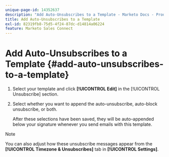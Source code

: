 ```yaml
---
unique-page-id: 14352637
description: "Add Auto-Unsubscribes to a Template - Marketo Docs - Product Documentation"
title: Add Auto-Unsubscribes to a Template
exl-id: 82319fb8-75d5-4f24-87dc-d14814a06224
feature: Marketo Sales Connect
---
```

# Add Auto-Unsubscribes to a Template {#add-auto-unsubscribes-to-a-template}

1. Select your template and click **[!UICONTROL Edit]** in the [!UICONTROL Unsubscribe] section.

1. Select whether you want to append the auto-unsubscribe, auto-block unsubscribe, or both.

   After these selections have been saved, they will be auto-appended below your signature whenever you send emails with this template.

>[!NOTE]
>
>You can also adjust how these unsubscribe messages appear from the **[!UICONTROL Timezone & Unsubscribes]** tab in **[!UICONTROL Settings]**.
